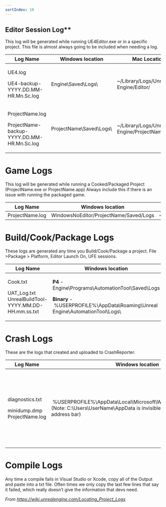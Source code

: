 ```yaml
---
sortIndex: 10
---
```


## Editor Session Log\*\*

This log will be generated while running UE4Editor.exe or in a specific project. This file is almost always going to be included when needing a log.

<table><thead><tr class="header"><th><strong>Log Name</strong></th><th><strong>Windows location</strong></th><th><strong>Mac Location</strong></th></tr></thead><tbody><tr class="odd"><td><p>UE4.log</p><p>UE4-backup-YYYY.DD.MM-HR.Mn.Sc.log</p></td><td>Engine\Saved\Logs\</td><td>~/Library/Logs/Unreal Engine/Editor/</td></tr><tr class="even"><td><p>ProjectName.log</p><p>ProjectName-backup-YYYY.DD.MM-HR.Mn.Sc.log</p></td><td>ProjectName\Saved\Logs\</td><td>~/Library/Logs/Unreal Engine/ProjectNameEditor/</td></tr></tbody></table>

# **Game Logs**

This log will be generated while running a Cooked/Packaged Project (ProjectName.exe or ProjectName.app) Always include this if there is an issue with running the packaged game.

<table><thead><tr class="header"><th><strong>Log Name</strong></th><th><strong>Windows location</strong></th><th><strong>Mac Location</strong></th></tr></thead><tbody><tr class="odd"><td>ProjectName.log</td><td>WindowsNoEditor/ProjectName/Saved/Logs</td><td>~/Library/Logs/ProjectName/</td></tr></tbody></table>

# **Build/Cook/Package Logs**

These logs are generated any time you Build/Cook/Package a project. File &gt;Package &gt; Platform, Editor Launch On, UFE sessions.

<table><thead><tr class="header"><th><strong>Log Name</strong></th><th><strong>Windows location</strong></th><th><strong>Mac Location</strong></th></tr></thead><tbody><tr class="odd"><td><p>Cook.txt</p><p>UAT_Log.txt UnrealBuildTool-YYYY.MM.DD-HH.mm.ss.txt</p></td><td><p><strong>P4</strong> - Engine\Programs\AutomationTool\Saved\Logs</p><p><strong>Binary</strong> - %USERPROFILE%\AppData\Roaming\Unreal Engine\AutomationTool\Logs\</p></td><td>~/Library/Logs/Unreal Engine/LocalBuildLogs/</td></tr></tbody></table>

# **Crash Logs**

These are the logs that created and uploaded to CrashReporter.

<table><thead><tr class="header"><th><strong>Log Name</strong></th><th><strong>Windows location</strong></th><th><strong>Mac Location</strong></th></tr></thead><tbody><tr class="odd"><td><p>diagnostics.txt</p><p>minidump.dmp ProjectName.log</p></td><td> %USERPROFILE%\AppData\Local\Microsoft\Windows\WER\ReportQueue (Note: C:\Users\UserName\AppData is invisible, just type the path on the address bar)</td><td><p><strong>P4</strong> - Engine/Saved/Crashes/CrashReport-ProjectName/</p><p><strong>Binary:</strong> ~/Library/Application Support/Epic/Unreal Engine/4.X/Saved/Crashes/CrashReport-ProjectName/ (Note that /Users/yourusername/Library is invisible. Hold the alt-key and from the finder menu select Go-&gt;Library)</p></td></tr></tbody></table>

# **Compile Logs**

Any time a compile fails in Visual Studio or Xcode, copy all of the Output and paste into a txt file. Often times we only copy the last few lines that say it failed, which really doesn’t give the information that devs need.

_From <https://wiki.unrealengine.com/Locating_Project_Logs>_

